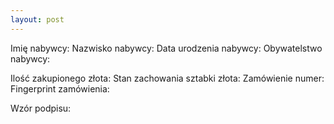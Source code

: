 ```yaml
---
layout: post
---
```


Imię nabywcy: 
Nazwisko nabywcy: 
Data urodzenia nabywcy: 
Obywatelstwo nabywcy: 

Ilość zakupionego złota: 
Stan zachowania sztabki złota: 
Zamówienie numer: 
Fingerprint zamówienia: 

Wzór podpisu:
[](/media/.png)